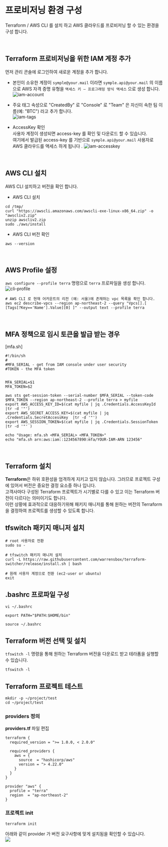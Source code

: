 # 프로비저닝 환경 구성
Terraform / AWS CLI 를 설치 하고 AWS 클라우드를 프로비저닝 할 수 있는 환경을 구성 합니다.

<br>

## Terraform 프로비저닝을 위한 IAM 계정 추가 
먼저 관리 콘솔에 로그인하여 새로운 계정을 추가 합니다.    

- 본인이 소유한 계정이 `symple@your.mail` 이라면 `symple.api@your.mail` 의 이름으로 AWS 자격 증명 유형을 `액세스 키 – 프로그래밍 방식 액세스` 으로 생성 합니다.  
![iam-account](../images/img_1.png)


- 주요 태그 속성으로 "CreatedBy" 로 "Console" 로 "Team" 은 자신이 속한 팀 이름(예: "BTC") 라고 추가 합니다.  
![iam-tags](../images/img_2.png)


- AccessKey 확인  
사용자 계정이 생성되면 access-key 를 확인 및 다운로드 할 수 있습니다.  
여기에서 발급된 access-key 를 기반으로 `symple.api@your.mail` 사용자로 AWS 클라우드를 액세스 하게 됩니다 .
![iam-accesskey](../images/img_3.png)

<br>

## AWS CLI 설치 
AWS CLI 설치하고 버전을 확인 합니다. 

- AWS CLI 설치
```
cd /tmp/
curl "https://awscli.amazonaws.com/awscli-exe-linux-x86_64.zip" -o "awscliv2.zip"
unzip awscliv2.zip
sudo ./aws/install
```

- AWS CLI 버전 확인
```
aws --version 
```

<br>

## AWS Profile 설정
`aws configure --profile terra` 명령으로 `terra` 프로파일을 생성 합니다.   
![cli-profile](../images/img_4.png)

```
# AWS CLI 로 현재 어카운트의 리전 (예: 서울)에 존재하는 vpc 목록을 확인 합니다. 
aws ec2 describe-vpcs --region ap-northeast-2 --query "Vpcs[].[ [Tags[?Key=='Name'].Value][0] ]" --output text --profile terra
```

<br>

## MFA 정책으로 임시 토큰을 발급 받는 경우

[mfa.sh]
```shell
#!/bin/sh
#
#MFA_SERIAL - get from IAM console under user security 
#TOKEN - the MFA token 


MFA_SERIAL=$1
MFA_TOKEN=$2

aws sts get-session-token --serial-number $MFA_SERIAL --token-code $MFA_TOKEN --region ap-northeast-2 --profile terra > myfile
export AWS_ACCESS_KEY_ID=$(cat myfile | jq .Credentials.AccessKeyId |tr -d '"')
export AWS_SECRET_ACCESS_KEY=$(cat myfile | jq .Credentials.SecretAccessKey  |tr -d '"')
export AWS_SESSION_TOKEN=$(cat myfile | jq .Credentials.SessionToken  |tr -d '"' )

echo "Usage: mfa.sh <MFA_SERIAL> <MFA_TOKEN>"
echo "mfa.sh arn:aws:iam::1234567890:mfa/YOUR-IAM-ARN 123456"
```

<br>

## Terraform 설치 

**Terraform**은 하위 호환성을 엄격하게 지키고 있지 않습니다. 그러므로 프로젝트 구성에 있어서 버전은 중요한 결정 요소중 하나 입니다.    
고객사마다 구성된 Terraform 프로젝트가 시기별로 다를 수 있고 이는 Terraform 버전이 다르다는 의미이기도 합니다.  
이런 상황에 효과적으로 대응하기위해 패키지 매니저를 통해 원하는 버전의 Terraform을 결정하여 프로젝트를 생성할 수 있도록 합니다.  

## tfswitch 패키지 매니저 설치 
```
# root 사용자로 전환
sudo su -

# tfswitch 패키지 매니저 설치 
curl -L https://raw.githubusercontent.com/warrensbox/terraform-switcher/release/install.sh | bash

# 원래 사용자 계정으로 전환 (ec2-user or ubuntu)
exit
```

## .bashrc 프로파일 구성
```
vi ~/.bashrc

export PATH="$PATH:$HOME/bin"

source ~/.bashrc
```

## Terraform 버전 선택 및 설치
`tfswitch -l` 명령을 통해 원하는 Terraform 버전을 다운로드 받고 테라폼을 실행할 수 있습니다. 
```
tfswitch -l
```


## Terraform 프로젝트 테스트
```
mkdir -p ~/project/test
cd ~/project/test
```

### providers 정의 

**providers.tf** 파일 편집
```hcl
terraform {
  required_version = ">= 1.0.0, < 2.0.0"

  required_providers {
    aws = {
      source  = "hashicorp/aws"
      version = "> 4.22.0"
    }
  }
}

provider "aws" {
  profile = "terra"
  region  = "ap-northeast-2"
}
```

### 프로젝트 init 
```
terraform init 
```
아래와 같이 provider 가 버전 요구사항에 맞게 설치됨을 확인할 수 있습니다.  
![](../images/img_5.png)

